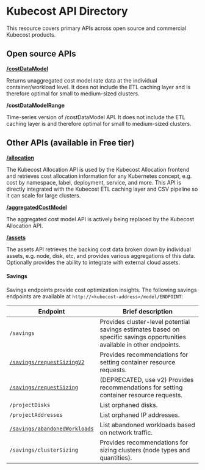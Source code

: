# Kubecost API Directory

This resource covers primary APIs across open source and commercial Kubecost products.

## Open source APIs

[**/costDataModel**](https://github.com/kubecost/docs/blob/2ea9021e8530369d53184ea5382b2e4c080bb426/allocation-api.md#cost-model-api)

Returns unaggregated cost model rate data at the individual container/workload level. It does not include the ETL caching layer and is therefore optimal for small to medium-sized clusters.

**/costDataModelRange**

Time-series version of /costDataModel API. It does not include the ETL caching layer is and therefore optimal for small to medium-sized clusters.

## Other APIs (available in Free tier)

[**/allocation**](https://github.com/kubecost/docs/blob/main/allocation.md)

The Kubecost Allocation API is used by the Kubecost Allocation frontend and retrieves cost allocation information for any Kubernetes concept, e.g. cost by namespace, label, deployment, service, and more. This API is directly integrated with the Kubecost ETL caching layer and CSV pipeline so it can scale for large clusters.

[**/aggregatedCostModel**](https://github.com/kubecost/docs/blob/main/allocation-api.md#aggregated-cost-model-api)

The aggregated cost model API is actively being replaced by the Kubecost Allocation API.

[**/assets**](https://github.com/kubecost/docs/blob/main/assets.md)

The assets API retrieves the backing cost data broken down by individual assets, e.g. node, disk, etc, and provides various aggregations of this data. Optionally provides the ability to integrate with external cloud assets.

#### Savings

Savings endpoints provide cost optimization insights. The following savings endpoints are available at `http://<kubecost-address>/model/ENDPOINT`:

| Endpoint                                                                                                | Brief description                                                                                                        |
| ------------------------------------------------------------------------------------------------------- | ------------------------------------------------------------------------------------------------------------------------ |
| `/savings`                                                                                              | Provides cluster-level potential savings estimates based on specific savings opportunities available in other endpoints. |
| [`/savings/requestSizingV2`](https://github.com/kubecost/docs/blob/main/api-request-right-sizing-v2.md) | Provides recommendations for setting container resource requests.                                                        |
| [`/savings/requestSizing`](https://github.com/kubecost/docs/blob/main/api-request-right-sizing.md)      | (DEPRECATED, use v2) Provides recommendations for setting container resource requests.                                   |
| `/projectDisks`                                                                                         | List orphaned disks.                                                                                                     |
| `/projectAddresses`                                                                                     | List orphaned IP addresses.                                                                                              |
| [`/savings/abandonedWorkloads`](https://github.com/kubecost/docs/blob/main/api-abandoned-workloads.md)  | List abandoned workloads based on network traffic.                                                                       |
| `/savings/clusterSizing`                                                                                | Provides recommendations for sizing clusters (node types and quantities).                                                |


